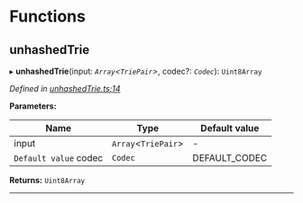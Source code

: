 

# Functions

<a id="unhashedtrie"></a>

##  unhashedTrie

▸ **unhashedTrie**(input: *`Array`<`TriePair`>*, codec?: *`Codec`*): `Uint8Array`

*Defined in [unhashedTrie.ts:14](https://github.com/polkadot-js/common/blob/24cd64c/packages/trie-hash/src/unhashedTrie.ts#L14)*

**Parameters:**

| Name | Type | Default value |
| ------ | ------ | ------ |
| input | `Array`<`TriePair`> | - |
| `Default value` codec | `Codec` |  DEFAULT_CODEC |

**Returns:** `Uint8Array`

___

